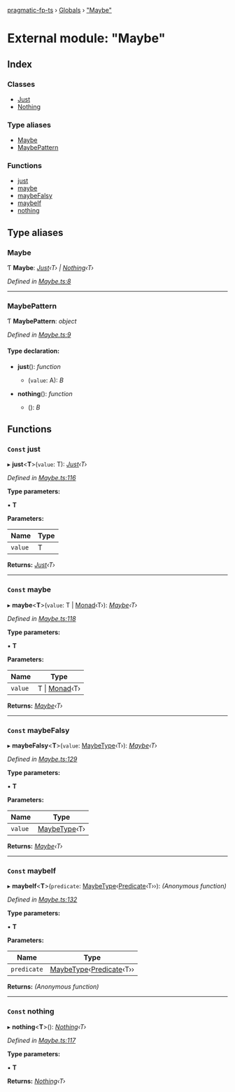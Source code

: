 [pragmatic-fp-ts](../README.md) › [Globals](../globals.md) › ["Maybe"](_maybe_.md)

# External module: "Maybe"

## Index

### Classes

* [Just](../classes/_maybe_.just.md)
* [Nothing](../classes/_maybe_.nothing.md)

### Type aliases

* [Maybe](_maybe_.md#maybe)
* [MaybePattern](_maybe_.md#maybepattern)

### Functions

* [just](_maybe_.md#const-just)
* [maybe](_maybe_.md#const-maybe)
* [maybeFalsy](_maybe_.md#const-maybefalsy)
* [maybeIf](_maybe_.md#const-maybeif)
* [nothing](_maybe_.md#const-nothing)

## Type aliases

###  Maybe

Ƭ **Maybe**: *[Just](../classes/_maybe_.just.md)‹T› | [Nothing](../classes/_maybe_.nothing.md)‹T›*

*Defined in [Maybe.ts:8](https://github.com/hermann-p/pragmatic-fp-ts/blob/65824d2/src/Maybe.ts#L8)*

___

###  MaybePattern

Ƭ **MaybePattern**: *object*

*Defined in [Maybe.ts:9](https://github.com/hermann-p/pragmatic-fp-ts/blob/65824d2/src/Maybe.ts#L9)*

#### Type declaration:

* **just**(): *function*

  * (`value`: A): *B*

* **nothing**(): *function*

  * (): *B*

## Functions

### `Const` just

▸ **just**<**T**>(`value`: T): *[Just](../classes/_maybe_.just.md)‹T›*

*Defined in [Maybe.ts:116](https://github.com/hermann-p/pragmatic-fp-ts/blob/65824d2/src/Maybe.ts#L116)*

**Type parameters:**

▪ **T**

**Parameters:**

Name | Type |
------ | ------ |
`value` | T |

**Returns:** *[Just](../classes/_maybe_.just.md)‹T›*

___

### `Const` maybe

▸ **maybe**<**T**>(`value`: T | [Monad](../classes/_monad_.monad.md)‹T›): *[Maybe](_maybe_.md#maybe)‹T›*

*Defined in [Maybe.ts:118](https://github.com/hermann-p/pragmatic-fp-ts/blob/65824d2/src/Maybe.ts#L118)*

**Type parameters:**

▪ **T**

**Parameters:**

Name | Type |
------ | ------ |
`value` | T &#124; [Monad](../classes/_monad_.monad.md)‹T› |

**Returns:** *[Maybe](_maybe_.md#maybe)‹T›*

___

### `Const` maybeFalsy

▸ **maybeFalsy**<**T**>(`value`: [MaybeType](_types_.md#maybetype)‹T›): *[Maybe](_maybe_.md#maybe)‹T›*

*Defined in [Maybe.ts:129](https://github.com/hermann-p/pragmatic-fp-ts/blob/65824d2/src/Maybe.ts#L129)*

**Type parameters:**

▪ **T**

**Parameters:**

Name | Type |
------ | ------ |
`value` | [MaybeType](_types_.md#maybetype)‹T› |

**Returns:** *[Maybe](_maybe_.md#maybe)‹T›*

___

### `Const` maybeIf

▸ **maybeIf**<**T**>(`predicate`: [MaybeType](_types_.md#maybetype)‹[Predicate](_types_.md#predicate)‹T››): *(Anonymous function)*

*Defined in [Maybe.ts:132](https://github.com/hermann-p/pragmatic-fp-ts/blob/65824d2/src/Maybe.ts#L132)*

**Type parameters:**

▪ **T**

**Parameters:**

Name | Type |
------ | ------ |
`predicate` | [MaybeType](_types_.md#maybetype)‹[Predicate](_types_.md#predicate)‹T›› |

**Returns:** *(Anonymous function)*

___

### `Const` nothing

▸ **nothing**<**T**>(): *[Nothing](../classes/_maybe_.nothing.md)‹T›*

*Defined in [Maybe.ts:117](https://github.com/hermann-p/pragmatic-fp-ts/blob/65824d2/src/Maybe.ts#L117)*

**Type parameters:**

▪ **T**

**Returns:** *[Nothing](../classes/_maybe_.nothing.md)‹T›*
